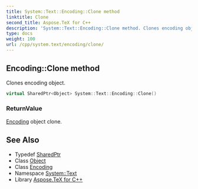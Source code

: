 ```yaml
---
title: System::Text::Encoding::Clone method
linktitle: Clone
second_title: Aspose.TeX for C++
description: 'System::Text::Encoding::Clone method. Clones encoding object in C++.'
type: docs
weight: 100
url: /cpp/system.text/encoding/clone/
---
```

## Encoding::Clone method


Clones encoding object.

```cpp
virtual SharedPtr<Object> System::Text::Encoding::Clone()
```


### ReturnValue

[Encoding](../) object clone.

## See Also

* Typedef [SharedPtr](../../../system/sharedptr/)
* Class [Object](../../../system/object/)
* Class [Encoding](../)
* Namespace [System::Text](../../)
* Library [Aspose.TeX for C++](../../../)
